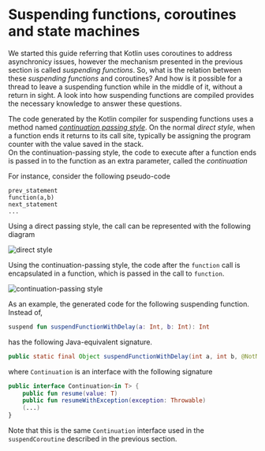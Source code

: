 # Suspending functions, coroutines and state machines #

We started this guide referring that Kotlin uses coroutines to address asynchronicy issues, however the mechanism presented in the previous section is called *suspending functions*.
So, what is the relation between these *suspending functions* and coroutines? 
And how is it possible for a thread to leave a suspending function while in the middle of it, without a return in sight.
A look into how suspending functions are compiled provides the necessary knowledge to answer these questions.

The code generated by the Kotlin compiler for suspending functions uses a method named [*continuation passing style*](https://en.wikipedia.org/wiki/Continuation-passing_style).
On the normal *direct style*, when a function ends it returns to its call site, typically be assigning the program counter with the value saved in the stack.  
On the continuation-passing style, the code to execute after a function ends is passed in to the function as an extra parameter, called the *continuation*

For instance, consider the following pseudo-code

```
prev_statement
function(a,b)
next_statement
...
````

Using a direct passing style, the call can be represented with the following diagram

![direct style](direct-style.png)

Using the continuation-passing style, the code after the `function` call is encapsulated in a function, which is passed in the call to `function`.

![continuation-passing style](continuation-passing-style.png)

As an example, the generated code for the following suspending function.
Instead of,
```kotlin
suspend fun suspendFunctionWithDelay(a: Int, b: Int): Int
```

has the following Java-equivalent signature.

```java
public static final Object suspendFunctionWithDelay(int a, int b, @NotNull Continuation var2) {
```

where `Continuation` is an interface with the following signature

```kotlin
public interface Continuation<in T> {
    public fun resume(value: T)
    public fun resumeWithException(exception: Throwable)
    (...)
}
```

Note that this is the same `Continuation` interface used in the `suspendCoroutine` described in the previous section.




